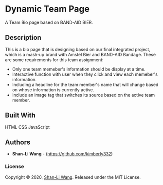 # Dynamic Team Page

A Team Bio page based on BAND-AID BIER.

## Description

This is a bio page that is designing based on our final integrated project, which is a mash-up brand with Amstel Bier and BAND-AID Bandage.
These are some requirements for this team assignment:
* Only one team memeber's information should be display at a time.
* Interactive function with user when they click and view each memeber's information.
* Including a headline for the team member's name that will change based on whose information is currently active.
* Include an image tag that switches its source based on the active team member.

## Built With

HTML CSS JavaScript

## Authors

* **Shan-Li Wang** - (https://github.com/kimberly332)

### License

Copyright © 2020, [Shan-Li Wang](https://github.com/kimberly332).
Released under the MIT License.
